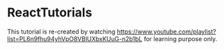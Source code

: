 # ReactTutorials
This tutorial is re-created by watching https://www.youtube.com/playlist?list=PL6n9fhu94yhVpO8VBlUXbxKUuG-n2b1bL for learning purpose only.
